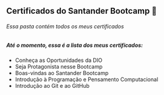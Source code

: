 ## Certificados do Santander Bootcamp :bookmark_tabs:

###### Essa pasta contém todos os meus certificados



##### Até o momento, essa é a lista dos meus certificados:

- Conheça as Oportunidades da DIO
- Seja Protagonista nesse Bootcamp
- Boas-vindas ao Santander Bootcamp
- Introdução à Programação e Pensamento Computacional
- Introdução ao Git e ao GitHub